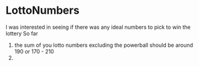 # LottoNumbers

I was interested in seeing if there was any ideal numbers to pick to win the lottery
So far
1. the sum of you lotto numbers excluding the powerball should be around 190
 or 170 - 210
2. 
 
